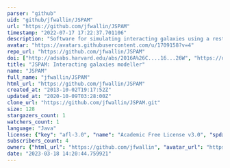 ```yaml
---
parser: "github"
uid: "github/jfwallin/JSPAM"
url: "https://github.com/jfwallin/JSPAM"
timestamp: "2022-07-17 17:22:37.701106"
description: "Software for simulating interacting galaxies using a restricted three-body approximation"
avatar: "https://avatars.githubusercontent.com/u/1709158?v=4"
repo_url: "https://github.com/jfwallin/JSPAM"
doi: ["http://adsabs.harvard.edu/abs/2016A%26C....16...26W", "https://ui.adsabs.harvard.edu/abs/2015ascl.soft11002W/abstract"]
title: "JSPAM: Interacting galaxies modeller"
name: "JSPAM"
full_name: "jfwallin/JSPAM"
html_url: "https://github.com/jfwallin/JSPAM"
created_at: "2013-10-02T19:17:52Z"
updated_at: "2020-10-09T03:28:00Z"
clone_url: "https://github.com/jfwallin/JSPAM.git"
size: 128
stargazers_count: 1
watchers_count: 1
language: "Java"
license: {"key": "afl-3.0", "name": "Academic Free License v3.0", "spdx_id": "AFL-3.0", "url": "https://api.github.com/licenses/afl-3.0", "node_id": "MDc6TGljZW5zZTIy"}
subscribers_count: 4
owner: {"html_url": "https://github.com/jfwallin", "avatar_url": "https://avatars.githubusercontent.com/u/1709158?v=4", "login": "jfwallin", "type": "User"}
date: "2023-03-18 14:20:44.759921"
---
```


